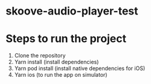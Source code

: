# skoove-audio-player-test

# Steps to run the project

1. Clone the repository
2. Yarn install (install dependencies)
3. Yarn pod install (install native dependencies for iOS)
4. Yarn ios (to run the app on simulator)
